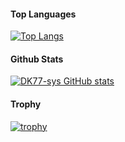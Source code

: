 #### Top Languages
[![Top Langs](https://github-readme-stats-dk77-sys.vercel.app/api/top-langs/?username=DK77-sys&layout=compact)](https://github.com/DK77-sys)


#### Github Stats
[![DK77-sys GitHub stats](https://github-readme-stats-dk77-sys.vercel.app/api?username=DK77-sys&show_icons=true&theme=radical)](https://github.com/DK77-sys)

#### Trophy
[![trophy](https://github-profile-trophy.vercel.app/?username=DK77-sys&theme=onedark)](https://github.com/DK77-sys)

